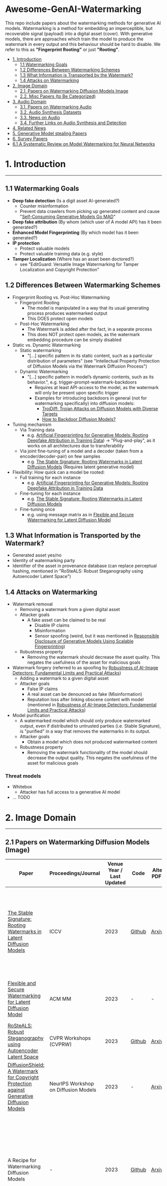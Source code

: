 # Awesome-GenAI-Watermarking

This repo include papers about the watermarking methods for generative AI models.
Watermarking is a method for embedding an imperceptible, but recoverable signal (payload) into a digital asset (cover).
With generative models, there are approaches which train the model to produce the watermark in every output and this behaviour should be hard to disable. We refer to this as **"Fingerprint Rooting"** or just **"Rooting"**. 

- [1. Introduction](#1-introduction)
  - [1.1 Watermarking Goals](#11-watermarking-goals)
  - [1.2 Differences Between Watermarking Schemes](#12-differences-between-watermarking-schemes)
  - [1.3 What Information is Transported by the Watermark? ](#13-what-information-is-transported-by-the-watermark-)
  - [1.4 Attacks on Watermarking](#14-attacks-on-watermarking)
- [2. Image Domain](#2-image-domain)
  - [2.1. Papers on Watermarking Diffusion Models Image](#21-papers-on-watermarking-diffusion-models-image)
  - [2.2. Misc Papers (to Be Categorized)](#22-misc-papers-to-be-categorized)
- [3. Audio Domain](#3-audio-domain)
  - [3.1. Papers on Watermarking Audio](#31-papers-on-watermarking-audio)
  - [3.2. Audio Synthesis Datasets](#32-audio-synthesis-datasets)
  - [3.3. News on Audio](#33-news-on-audio-watermarking)
  - [3.4. Further Links on Audio Synthesis and Detection](#34-further-links-on-audio-synthesis-and-detection)
- [4. Related News](#4-related-news)
- [5. Generative Model stealing Papers](#5-generative-model-stealing-papers)
- [6. Survey Papers](#6-survey-papers)
- [6.1 A Systematic Review on Model Watermarking for Neural Networks](#61-a-systematic-review-on-model-watermarking-for-neural-networks)

<!--####################################################################################################-->
<!--INTRODUCTION-->
<!--####################################################################################################-->
# 1. Introduction

---
## 1.1 Watermarking Goals
- **Deep fake detection** (Is a digit asset AI-generated?)
  - Counter misinformation
  - Prevent data crawlers from picking up generated content and cause "[Self-Consuming Generative Models Go MAD](https://openreview.net/forum?id=ShjMHfmPs0)"
- **Deep fake attribution** (By whom (which user of A model API) has it been generated?)
- **Enhanced Model Fingerprinting** (By which model has it been generated?)
- **IP protection**
  - Protect valuable models
  - Protect valuable training data (e.g. style)
- **Tamper Localization** (Where has an asset been doctored?)
  - see "EditGuard: Versatile Image Watermarking for Tamper Localization and Copyright Protection"

## 1.2 Differences Between Watermarking Schemes
- Fingerprint Rooting vs. Post-Hoc Watermarking
  - Fingerprint Rooting
    - The model is manipulated in a way that its usual generating process produces watermarked output
    - This DOES protect open models
  - Post-Hoc Watermarking
    - The Watermark is added after the fact, in a separate process
    - This does NOT protect open models, as the watermark embedding procedure can be simply disabled
- Static vs. Dynamic Watermarking
  - Static watermarking
    - "[...] specific pattern in its static content, such as a particular distribution of parameters" (see "Intellectual Property Protection of Diffusion Models via the Watermark Diffusion Process")
  - Dynamic Watermarking
    - "[...] specific pattern in model’s dynamic contents, such as its behavior.", e.g. trigger-prompt-watermark-backdoors
      - Requires at least API-access to the model, as the watermark will only be present upon specific trigger
      - Examples for introducing backdoors in general (not for watermarking specifically) into diffusion models:
        - [TrojDiff: Trojan Attacks on Diffusion Models with Diverse Targets](https://arxiv.org/abs/2303.05762)
        - [How to Backdoor Diffusion Models?](https://arxiv.org/abs/2212.05400)
- Tuning mechanism
  - Via Training data
    - e.g. [Artificial Fingerprinting for Generative Models: Rooting Deepfake Attribution in Training Data](https://ieeexplore.ieee.org/document/9711167)) -> "Plug-and-play", as it works on all architectures due to transferability
  - Via joint fine-tuning of a model and a decoder (taken from a encoder/decoder-pair) on few samples
    - e.g. [The Stable Signature: Rooting Watermarks in Latent Diffusion Models](https://openaccess.thecvf.com/content/ICCV2023/html/Fernandez_The_Stable_Signature_Rooting_Watermarks_in_Latent_Diffusion_Models_ICCV_2023_paper.html) (Requires latent generative model)
- Flexibility: How quick can a model be rooted:
  - Full training for each instance
    - e.g. [Artificial Fingerprinting for Generative Models: Rooting Deepfake Attribution in Training Data](https://ieeexplore.ieee.org/document/9711167)
  - Fine-tuning for each instance
    - e.g. [The Stable Signature: Rooting Watermarks in Latent Diffusion Models](https://openaccess.thecvf.com/content/ICCV2023/html/Fernandez_The_Stable_Signature_Rooting_Watermarks_in_Latent_Diffusion_Models_ICCV_2023_paper.html)
  - Fine-tuning once
    - e.g. using message matrix as in [Flexible and Secure Watermarking for Latent Diffusion Model](https://dl.acm.org/doi/10.1145/3581783.3612448)

## 1.3 What Information is Transported by the Watermark? 
- Generated asset yes/no
- Identity of watermarking party
- Identifier of the asset in provenance database (can replace perceptual hashing, mentioned in "RoSteALS: Robust Steganography using Autoencoder Latent Space")

## 1.4 Attacks on Watermarking
- Watermark removal
  - Removing a watermark from a given digital asset
  - Attacker goals
    - A fake asset can be claimed to be real
      - Disable IP claims
      - Misinformation
      - Sensor spoofing (weird, but it was mentioned in [Responsible Disclosure of Generative Models Using Scalable Fingerprinting](https://openreview.net/forum?id=sOK-zS6WHB))
  - Robustness property
    - Removing the watermark should decrease the asset quality. This negates the usefulness of the asset for malicious goals
- Watermark forgery (referred to as spoofing by [Robustness of AI-Image Detectors: Fundamental Limits and Practical Attacks](https://openreview.net/forum?id=dLoAdIKENc&referrer=%5Bthe%20profile%20of%20Soheil%20Feizi%5D(%2Fprofile%3Fid%3D~Soheil_Feizi2)))
  - Adding a watermark to a given digital asset
  - Attacker goals
    - False IP claims
    - A real asset can be denounced as fake (Misinformation)
    - Reputation loss after linking obscene content with model (mentioned in [Robustness of AI-Image Detectors: Fundamental Limits and Practical Attacks](https://openreview.net/forum?id=dLoAdIKENc&referrer=%5Bthe%20profile%20of%20Soheil%20Feizi%5D(%2Fprofile%3Fid%3D~Soheil_Feizi2)))
- Model purification
  - A watermarked model which should only produce watermarked output, even if distributed to untrusted parties (i.e. Stable Signature), is "purified" in a way that removes the watermarks in its output.
  - Attacker goals
    - Obtain a model which does not produced watermarked content
  - Robustness property
    - Removing the watermark functionality of the model should decrease the output quality. This negates the usefulness of the asset for malicious goals

### Threat models
- Whitebox
  - Attacker has full access to a generative AI model
- ... TODO

<!--####################################################################################################-->
<!--IMAGE DOMAIN-->
<!--####################################################################################################-->
# 2. Image Domain

---
## 2.1 Papers on Watermarking Diffusion Models (Image)
| Paper                                                                                                                                                                                                                               | Proceedings/Journal                  | Venue Year / Last Updated | Code                                                               | Alternative PDF Source                                   | Notes                                                                                                                                                                                                                                                                                                                                     |
|-------------------------------------------------------------------------------------------------------------------------------------------------------------------------------------------------------------------------------------|--------------------------------------|---------------------------|--------------------------------------------------------------------|----------------------------------------------------------|-------------------------------------------------------------------------------------------------------------------------------------------------------------------------------------------------------------------------------------------------------------------------------------------------------------------------------------------|
| [The Stable Signature: Rooting Watermarks in Latent Diffusion Models](https://openaccess.thecvf.com/content/ICCV2023/html/Fernandez_The_Stable_Signature_Rooting_Watermarks_in_Latent_Diffusion_Models_ICCV_2023_paper.html)        | ICCV                                 | 2023                      | [Github](https://github.com/facebookresearch/stable_signature.git) | [Arxiv](https://arxiv.org/abs/2303.15435)                | - Meta/FAIR author<br>Finetune a model in accordance with encoder/decoder to reveal a secret message in its output.<br>- robust to watermark removal and model purification (quality deterioration)<br>- Static watermarking                                                                                                              |
| [Flexible and Secure Watermarking for Latent Diffusion Model](https://dl.acm.org/doi/10.1145/3581783.3612448)                                                                                                                       | ACM MM                               | 2023                      | -                                                                  | -                                                        | - References Stable Signature and improves by adding flexibility by allowing for embedding different messages w.o. finetuning                                                                                                                                                                                                             |
| [RoSteALS: Robust Steganography using Autoencoder Latent Space](https://ieeexplore.ieee.org/document/10208817)                                                                                                                      | CVPR Workshops (CVPRW)               | 2023                      | [Github](https://github.com/coriverchen/Robust_Steganography.git)  | [Arxiv](https://arxiv.org/abs/2304.03400)                | - Post-hoc watermarking                                                                                                                                                                                                                                                                                                                   |
| [DiffusionShield: A Watermark for Copyright Protection against Generative Diffusion Models](https://neurips.cc/virtual/2023/74895)                                                                                                  | NeurIPS Workshop on Diffusion Models | 2023                      | -                                                                  | [Arxiv](https://arxiv.org/abs/2306.04642)                | - Not about Rooting<br>-Data Poisoning protected images which will reproduce if used as training data in diffusion model                                                                                                                                                                                                                  |
| A Recipe for Watermarking Diffusion Models                                                                                                                                                                                          | -                                    | 2023                      | [Github](https://github.com/yunqing-me/WatermarkDM.git)            | [Arxiv](https://arxiv.org/abs/2303.10137)                | - Framework for 1. small unconditional/class-conditional DMs via training from scratch on watermarked data and 2. text-to-image DMs via finetuning a backdoor-trigger-output<br>- Lots of references on watermarking discriminative models<br>- Static watermarking                                                                       |
| Tree-Ring Watermarks: Fingerprints for Diffusion Images that are Invisible and Robust                                                                                                                                               | -                                    | 2023                      | [Github](https://github.com/YuxinWenRick/tree-ring-watermark)      | [Arxiv](https://arxiv.org/abs/2305.20030)                | - Embedding tree-ring into FFT of noise vector<br>- Not about Rooting, but manipulating the noise vector before using vanilla stable diffusion                                                                                                                                                                                            |
| Intellectual Property Protection of Diffusion Models via the Watermark Diffusion Process                                                                                                                                            | -                                    | 2023                      | -                                                                  | [Arxiv](https://arxiv.org/abs/2306.03436)                | - Threat model: Check ownership of model by having access to the model<br>- Hard to read<br>- Explains difference between **static and dynamic watermarking** with many references                                                                                                                                                        |
| Securing Deep Generative Models with Universal Adversarial Signature                                                                                                                                                                | -                                    | 2023                      | [Github](https://github.com/zengxianyu/genwm)                      | [Arxiv](https://arxiv.org/abs/2305.16310)                | - 1. Find optimal signature for an image individually.<br>- 2. Finetune a GenAI model on these images.                                                                                                                                                                                                                                    |
| Watermarking Diffusion Model                                                                                                                                                                                                        | -                                    | 2023                      | -                                                                  | [Arxiv](https://arxiv.org/abs/2305.12502)                | - Finetuning a backdoor-trigger-output<br>- Static watermarking<br>- CISPA authors                                                                                                                                                                                                                                                        |
| Catch You Everything Everywhere: Guarding Textual Inversion via Concept Watermarking                                                                                                                                                | -                                    | 2023                      | -                                                                  | [Arxiv](https://arxiv.org/abs/2309.05940)                | - Guards concepts obtained through textual inversion ([An Image is Worth One Word: Personalizing Text-to-Image Generation using Textual Inversion](https://arxiv.org/abs/2208.01618)) from abuse by allowing to identify concepts in generated images.<br>- Very interesting references on company and government stances on watermarking |
| Generative Watermarking Against Unauthorized Subject-Driven Image Synthesis                                                                                                                                                         | -                                    | 2023                      | -                                                                  | [Arxiv](https://arxiv.org/abs/2306.07754)                | - Different from Glaze in that style synthesis from protected source images is not prevented, but recognizable via watermarks<br>- CISPA authors                                                                                                                                                                                          |
| Towards the Vulnerability of Watermarking Artificial Intelligence Generated Content                                                                                                                                                 | -                                    | 2024                      | -                                                                  | [OpenReview](https://openreview.net/forum?id=xY4861TVUc) | - Watermark removal and forgery in one method, using GAN<br>- References two types of watermarking: **1. Learn/finetune model to produce watermarked output and 2. post-hoc watermarking after the fact** (static vs. dynamic, see "Intellectual Property Protection of Diffusion Models via the Watermark Diffusion Process")            |
| [Robustness of AI-Image Detectors: Fundamental Limits and Practical Attacks](https://openreview.net/forum?id=dLoAdIKENc&referrer=%5Bthe%20profile%20of%20Soheil%20Feizi%5D(%2Fprofile%3Fid%3D~Soheil_Feizi2))                       | ICLR (Poster)                        | 2024                      | [Github](https://github.com/mehrdadsaberi/watermark_robustness)    | [Arxiv](https://arxiv.org/abs/2310.00076)                | - They show that low budget watermarking methods are beaten by diffusion purification and propose an attack that can even remove high budget watermarks by model substitution                                                                                                                                                             |
| A Transfer Attack to Image Watermarks                                                                                                                                                                                               | -                                    | 2024                      | -                                                                  | [Arxiv](https://arxiv.org/abs/2403.15365)                | - Watermark removal by "no-box"-attack on detectors (no access to detector-API, instead training classifier to distinguish watermarked and vanilla images)                                                                                                                                                                                |
| EditGuard: Versatile Image Watermarking for Tamper Localization and Copyright Protection                                                                                                                                            | -                                    | 2023                      | [Github](https://github.com/xuanyuzhang21/EditGuard)               | [Arxiv](https://arxiv.org/abs/2312.08883)                | - Post-hoc watermarking with tamper localization                                                                                                                                                                                                                                                                                          |
| [WOUAF: Weight Modulation for User Attribution and Fingerprinting in Text-to-Image Diffusion Models](https://openreview.net/forum?id=IMU-LkRKki&referrer=%5Bthe%20profile%20of%20Sheng%20Cheng%5D(%2Fprofile%3Fid%3D~Sheng_Cheng1)) | NeurIPS Workshop on Diffusion Models | 2023                      | -                                                                  | [Arxiv](https://arxiv.org/abs/2306.04744)                | - TODO                                                                                                                                                                                                                                                                                                                                    |
| Latent Watermark: Inject and Detect Watermarks in Latent Diffusion Space                                                                                                                                                            | -                                    | 2024                      | -                                                                  | [Arxiv](https://arxiv.org/abs/2404.00230)                | - Discusses 3 categories for watermarks with references: before, during, and after generation                                                                                                                                                                                                                                             |
| Stable Messenger: Steganography for Message-Concealed Image Generation                                                                                                                                                              | -                                    | 2023                      | -                                                                  | [Arxiv](https://arxiv.org/abs/2312.01284)                | - Post-hoc watermarking<br>- Watermark embedding during generation according to "Latent Watermark: Inject and Detect Watermarks in Latent Diffusion Space", but I think it is actually post-hoc.                                                                                                                                          |

## 2.2 Misc Papers (to be categorized...)
| Paper                                                                                                                                                                                           | Proceedings/Journal | Venue Year / Last Updated | Code                                                            | Alternative PDF Source                        | Notes                                                                                                                                                                                                                |
|-------------------------------------------------------------------------------------------------------------------------------------------------------------------------------------------------|---------------------|---------------------------|-----------------------------------------------------------------|-----------------------------------------------|----------------------------------------------------------------------------------------------------------------------------------------------------------------------------------------------------------------------|
| [Squint Hard Enough: Attacking Perceptual Hashing with Adversarial Machine Learning](https://www.usenix.org/conference/usenixsecurity23/presentation/prokos)                                    | USENIX              | 2022                      | -                                                               | -                                             | - Attacks on perceptual hashes                                                                                                                                                                                       |
| [Adversarial Watermarking Transformer: Towards Tracing Text Provenance with Data Hiding](https://ieeexplore.ieee.org/document/9519400)                                                          | S&P                 | 2021                      | [Github](https://github.com/S-Abdelnabi/awt)                    | [Arxiv](https://arxiv.org/abs/2009.03015)     | - Text domain                                                                                                                                                                                                        |
| [Evading Watermark based Detection of AI-Generated Content](https://dl.acm.org/doi/10.1145/3576915.3623189)                                                                                     | CCS                 | 2023                      | [Github](https://github.com/zhengyuan-jiang/WEvade)             | [Arxiv](https://arxiv.org/abs/2305.03807)     | - Evaluation of robustness of image watermarks + Adversarial sample for evasion                                                                                                                                      |
| [Diffusion Models for Adversarial Purification](https://proceedings.mlr.press/v162/nie22a.html)                                                                                                 | ICML                | 2022                      | [Github](https://github.com/NVlabs/DiffPure)                    | [Arxiv](https://arxiv.org/abs/2205.07460)     | - Defense against adversarial pertubation, including imperceptible watermarks in images                                                                                                                              |
| [HiDDeN: Hiding Data With Deep Networks](https://dl.acm.org/doi/abs/10.1007/978-3-030-01267-0_40)                                                                                               | ECCV                | 2018                      | [Github](https://github.com/jirenz/HiDDeN)                      | [Arxiv](https://arxiv.org/pdf/1807.09937.pdf) | - Main tool used in Stable Signature<br>- Contains differentiable approx. of JPEG compression<br>- Dynamic watermarking                                                                                              |
| [StegaStamp: Invisible Hyperlinks in Physical Photographs](https://ieeexplore.ieee.org/document/9156548)                                                                                        | CVPR                | 2020                      | [Github](https://github.com/tancik/StegaStamp)                  | [Arxiv](https://arxiv.org/abs/1904.05343)     | - "Towards the Vulnerability of Watermarking Artificial Intelligence Generated Content" speculates that [Deepmind SynthID](https://deepmind.google/technologies/synthid/) works similarly to this                    |
| [Glaze: Protecting artists from style mimicry by text-to-image models](https://www.usenix.org/conference/usenixsecurity23/presentation/shan)                                                    | USENIX              | 2023                      | [Github](https://github.com/EspacioLatente/Glaze.git)           | [Arxiv](https://arxiv.org/abs/2302.04222)     | - Is not about Rooting, but denying style stealing                                                                                                                                                                   |
| DUAW: Data-free Universal Adversarial Watermark against Stable Diffusion Customization                                                                                                          | -                   | 2023                      | -                                                               | [Arxiv](https://arxiv.org/abs/2308.09889)     | - Seem similar to Glaze on first glance. Authors may have been unlucky to do parallel work                                                                                                                           |
| [Artificial Fingerprinting for Generative Models: Rooting Deepfake Attribution in Training Data](https://ieeexplore.ieee.org/document/9711167)                                                  | ICCV                | 2021                      | -                                                               | [Arxiv](https://arxiv.org/abs/2007.08457)     | - Rooting GAN models. By embedding watermark into training data to exploit <br>transferability</br>                                                                                                                  |
| [Responsible Disclosure of Generative Models Using Scalable Fingerprinting](https://openreview.net/forum?id=sOK-zS6WHB)                                                                         | ICLR                | 2022                      | [Github](https://github.com/ningyu1991/ScalableGANFingerprints) | [Arxiv](https://arxiv.org/abs/2012.08726)     | - Rooting GAN models. Seems to have introduced the idea of scalably producing many models fast with large message space (TODO: check this later), similar to how Stable Signature did it later for stable diffusion. |
| On Attribution of Deepfakes                                                                                                                                                                     | -                   | 2020                      | -                                                               | [Arxiv](https://arxiv.org/abs/2008.09194)     | - They show that an image can be created that looks like it may have been generated by a targeted model. They also propose a framework how to achieve deniability for such cases.                                    |
| Invisible Image Watermarks Are Provably Removable Using Generative AI                                                                                                                           | -                   | 2023                      | [Github](https://github.com/XuandongZhao/WatermarkAttacker.git) | [Arxiv](https://arxiv.org/abs/2306.01953)     | - Is not about rooting a model, but removing watermarks with diffusion purification<br>- Evaluates Tree-Ring Watermarks. Tree-ring is robust against their attack.                                                   |
| [Towards Blind Watermarking: Combining Invertible and Non-invertible Mechanisms](https://dl.acm.org/doi/abs/10.1145/3503161.3547950)                                                            | ACM MM              | 2022                      | [Github](https://github.com/rmpku/CIN)                          | [Arxiv](https://arxiv.org/abs/2212.12678)     | - Is not about rooting a model, but about attacking post-hoc watermarking of images<br>- Lots of references on invertible NNs                                                                                        |
| [DocDiff: Document Enhancement via Residual Diffusion Models](https://dl.acm.org/doi/abs/10.1145/3581783.3611730)                                                                               | ACM MM              | 2023                      | [Github](https://github.com/Royalvice/DocDiff)                  | [Arxiv](https://arxiv.org/abs/2305.03892)     | - Is not about rooting a model, but about post-hoc watermarking of images<br>- Includes classic watermark removal                                                                                                    |
| Warfare:Breaking the Watermark Protection of AI-Generated Content                                                                                                                               | -                   | 2023                      | Did not look for it yet                                         | [Arxiv](https://arxiv.org/abs/2310.07726)     | - Is not about rooting a model, but about attacking post-hoc watermarking<br>- Includes 1. watermark removal and 2. forging                                                                                          |
| [Leveraging Optimization for Adaptive Attacks on Image Watermarks](https://openreview.net/forum?id=O9PArxKLe1)                                                                                  | ICML (Poster)       | 2024                      | Did not look for it yet                                         | [Arxiv](https://arxiv.org/abs/2309.16952v2)   | - Is not about rooting a model, but about attacking post-hoc watermarking                                                                                                                                            |
| A Somewhat Robust Image Watermark against Diffusion-based Editing Models                                                                                                                        | -                   | 2023                      | Did not look for it yet                                         | [Arxiv](https://arxiv.org/abs/2311.13713)     | - Is not about rooting a model, but about post-hoc watermarking of images<br>- Takes watermarks literally and injects hidden images                                                                                  |
| Hey That's Mine Imperceptible Watermarks are Preserved in Diffusion Generated Outputs                                                                                                           | -                   | 2023                      | -                                                               | [Arxiv](https://arxiv.org/abs/2308.11123)     | - Is not about rooting a model. They show that watermarks in training data are recognizable in output and allow for intellectual property claims                                                                     |
| Benchmarking the Robustness of Image Watermarks                                                                                                                                                 | -                   | 2024                      | [Github](https://wavesbench.github.io/)                         | [Arxiv](https://arxiv.org/abs/2401.08573)     | - Just a benchmark/framework for testing watermarks against                                                                                                                                                          |
| [Free Fine-tuning: A Plug-and-Play Watermarking Scheme for Deep Neural Networks](https://dl.acm.org/doi/10.1145/3581783.3612331)                                                                | ACM MM              | 2023                      | Did not look for it yet                                         | [Arxiv](https://arxiv.org/abs/2210.07809)     | - Is not about generative models, but discriminative models                                                                                                                                                          |
| [Adversarial Attack for Robust Watermark Protection Against Inpainting-based and Blind Watermark Removers](https://dl.acm.org/doi/10.1145/3581783.3612034)                                      | ACM MM              | 2023                      | Did not look for it yet                                         | -                                             | - Post-hoc watermark with enhanced robustness against inpainting                                                                                                                                                     |
| [A Novel Deep Video Watermarking Framework with Enhanced Robustness to H.264/AVC Compression](https://dl.acm.org/doi/10.1145/3581783.3612270)                                                   | ACM MM              | 2023                      | [Github](https://github.com/yulinsysu/REVMark)                  | -                                             | - Post-hoc watermark for vidoes                                                                                                                                                                                      |
| [Practical Deep Dispersed Watermarking with Synchronization and Fusion](https://dl.acm.org/doi/10.1145/3581783.3612015)                                                                         | ACM MM              | 2023                      | Did not look for it yet                                         | [Arxiv](https://arxiv.org/abs/2310.14532)     | - Post-hoc watermark for images with enhanced robustness to transformations                                                                                                                                          |
| Generalizable Synthetic Image Detection via Language-guided Contrastive Learning                                                                                                                | -                   | 2023                      | [Github](https://github.com/HighwayWu/LASTED)                   | [Arxiv](https://arxiv.org/abs/2305.13800)     | - Is not about rooting, but GenAI image detection                                                                                                                                                                    |
| [Enhancing the Robustness of Deep Learning Based Fingerprinting to Improve Deepfake Attribution](https://dl.acm.org/doi/abs/10.1145/3551626.3564981)                                            | ACM MM-Asia         | 2022                      | -                                                               | -                                             | - Is not about rooting, but transformation-robustness strategies for watermarks                                                                                                                                      |
| [You are caught stealing my winning lottery ticket! Making a lottery ticket claim its ownership](https://proceedings.neurips.cc/paper/2021/hash/0dfd8a39e2a5dd536c185e19a804a73b-Abstract.html) | NeurIPS             | 2021                      | [Github](https://github.com/VITA-Group/NO-stealing-LTH.)        | [Arxiv](https://arxiv.org/abs/2111.00162)     | - Watermarking the sparsity mask of winning lottery tickets                                                                                                                                                          |
| [Self-Consuming Generative Models Go MAD](https://openreview.net/forum?id=ShjMHfmPs0)                                                                                                           | ICLR (Poster)       | 2024                      | -                                                               | [Arxiv](https://arxiv.org/abs/2307.01850)     | - Contains a reason why GenAI detection is important: Removing generated content from training sets                                                                                                                  |

<!--####################################################################################################-->
<!--AUDIO DOMAIN-->
<!--####################################################################################################-->
# 3. Audio Domain

---
## 3.1 Papers on Watermarking (Audio)
| Paper                                                                                                                                                                                       | Proceedings/Journal | Venue Year / Last Updated | Code                                                                         | Alternative PDF Source                                                         | Notes                                                                                                                                                 |
|---------------------------------------------------------------------------------------------------------------------------------------------------------------------------------------------|---------------------|---------------------------|------------------------------------------------------------------------------|--------------------------------------------------------------------------------|-------------------------------------------------------------------------------------------------------------------------------------------------------|
| Proactive Detection of Voice Cloning with Localized Watermarking                                                                                                                            | -                   | 2024                      | [Github](https://github.com/facebookresearch/audioseal?tab=readme-ov-file)   | [Arxiv](https://arxiv.org/abs/2401.17264)                                      | - Meta/FAIR author                                                                                                                                    |
| [MaskMark: Robust Neural Watermarking for Real and Synthetic Speech](https://interactiveaudiolab.github.io/assets/papers/oreilly_jin_su_pardo_watermark.pdf)                                | ICASSP              | 2024                      | [Audio samples](https://interactiveaudiolab.github.io/project/maskmark.html) | [IEEExplore](https://ieeexplore.ieee.org/ielx7/10445798/10445803/10447253.pdf) | -                                                                                                                                                     |
| Collaborative Watermarking for Adversarial Speech Synthesis                                                                                                                                 | ICASSP              | 2024                      | -                                                                            | [Arxiv](https://arxiv.org/abs/2309.15224)                                      | - Meta/FAIR author                                                                                                                                    |
| [HiFi-GAN: Generative Adversarial Networks for Efficient and High Fidelity Speech Synthesis](https://proceedings.neurips.cc/paper/2020/hash/c5d736809766d46260d816d8dbc9eb44-Abstract.html) | NeurIPS             | 2020                      | [Github](https://github.com/jik876/hifi-gan)                                 | [Arxiv](https://arxiv.org/abs/2010.05646)                                      | - Very good GAN for Speech synthesis (TODO: Is this SotA?)<br/>- Can do live synthesis even on CPU<br/>- Quality is on par with autoregressive models |
| [Spoofed Training Data for Speech Spoofing Countermeasure Can Be Efficiently Created Using Neural Vocoders](https://ieeexplore.ieee.org/document/10094779)                                  | ICASSP              | 2023                      | -                                                                            | [Arxiv](https://arxiv.org/abs/2210.10570)                                      | - Include vocoder generated training data to enhance detection capabilities for countermeasures                                                       |

## 3.2 Audio Synthesis Datasets
| Paper                                                                                                                                                                                       | Proceedings/Journal | Venue Year / Last Updated | Code                                                                       | Alternative PDF Source                                                         | Notes                                                                                                                                                 |
|---------------------------------------------------------------------------------------------------------------------------------------------------------------------------------------------|---------------------|---------------------------|----------------------------------------------------------------------------|--------------------------------------------------------------------------------|-------------------------------------------------------------------------------------------------------------------------------------------------------|
| [ASVspoof 2021 Challenge](https://www.asvspoof.org/asvspoof2021/asvspoof2021_evaluation_plan.pdf)                                                                                           | -                   | 2021                      | [Github](https://github.com/asvspoof-challenge/2021)                       | [Arxiv](https://arxiv.org/abs/2109.00535)                                      | - Challenge for audio spoofing detection                                                                                                              |
| [ADD 2022: the first Audio Deep Synthesis Detection Challenge](https://ieeexplore.ieee.org/document/9746939)                                                                                | ICASSP              | 2022                      | [Github](https://github.com/asvspoof-challenge/2021)                       | [Arxiv](https://arxiv.org/abs/2202.08433)                                      | - [Official Chinese challenge website (NO HTTPS!)](http://addchallenge.cn/)                                                                           |
- For more (but older dataset see [Awesome-DeepFake-Learning](https://github.com/Billy1900/Awesome-DeepFake-Learning))

## 3.3 News on Audio Watermarking
- Microsoft: [Introducing the watermark algorithm for synthetic voice identification](https://techcommunity.microsoft.com/t5/ai-azure-ai-services-blog/introducing-the-watermark-algorithm-for-synthetic-voice/ba-p/3298548)

## 3.4 Further Links on Audio Synthesis and Detection
- [Github topics: Audio Synthesis](https://github.com/topics/audio-synthesis)
- [Github topic: Audio Deepfake Detection](https://github.com/topics/audio-deepfake-detection)
- [Awesome Deepfakes Detection](https://github.com/Daisy-Zhang/Awesome-Deepfakes-Detection?tab=readme-ov-file#spatiotemporal-based)
- [Awesome-DeepFake-Learning](https://github.com/Billy1900/Awesome-DeepFake-Learning)
- [Stable Audio: Fast Timing-Conditioned Latent Audio Diffusion](https://stability.ai/research/stable-audio-efficient-timing-latent-diffusion) (is supposedly also very fast, like HIFI-GAN)
- Meta AI: [VoiceBox](https://voicebox.metademolab.com/)
  - SotA Speech model with many functionalities (noise removal (barking), style transfer, ...)
- TTS libraries (including speech synthesis)
  - [Coqui-AI library](https://github.com/coqui-ai/TTS)
  - [Mimic3](https://github.com/MycroftAI/mimic3)
  - [Amphion-AI](https://github.com/open-mmlab/Amphion)
  - [Tortoise TTS](https://github.com/neonbjb/tortoise-tts)
    - pet project by some student
    - includes tools for detection

<!--####################################################################################################-->
<!--RELATED NEWS-->
<!--####################################################################################################-->
# 4. Related News

---
- [Coalition for Content Provenance and Authenticity (C2PA)](https://c2pa.org/)
  - Is based on a trust model with signing authorities which certify signer of some digital asset through a chain of trust, similar to internet PKI. 
  - [C2PA Specifications](https://c2pa.org/specifications/specifications/1.3/index.html)
      - [Explainer](https://c2pa.org/specifications/specifications/1.2/explainer/Explainer.html)
          - "Provenance generally refers to the facts about the history of a piece of digital content assets (image,
            video, audio recording, document). C2PA enables the authors of provenance data to securely bind statements
            of provenance data to instances of content using their unique credentials. These provenance statements are
            called assertions by the C2PA. They may include assertions about who created the content and how, when,
            and where it was created. They may also include assertions about when and how it was edited throughout its
            life. The content author, and publisher (if authoring provenance data) always has control over whether to
            include provenance data as well as what assertions are included, such as whether to include identifying
            information (in order to allow for anonymous or pseudonymous assets). Included assertions can be removed
            in later edits without invalidating or removing all of the included provenance data in a process called
            redaction."
          - "In the C2PA Specifications, trust decisions are made by the consumer of the asset based on the identity
            of the actor(s) who signed the provenance data along with the information in the assertions contained in
            the provenance. This signing takes place at each significant moment in an asset’s life (e.g., creation,
            editing, etc.) through the use of the actor’s unique credentials and ensures that the provenance data
            remains cryptographically bound to the newly created or updated asset."
          - "Soft bindings are described using soft binding assertions such as via a perceptual hash computed from the digital content or a watermark embedded within the digital content. These soft bindings enable digital content to be matched even if the underlying bits differ, for example due to an asset rendition in a different resolution or encoding format. Additionally, should a C2PA manifest be removed from an asset, but a copy of that manifest remains in a provenance store elsewhere, the manifest and asset may be matched using available soft bindings."
            - This includes [ISCC - Content Codes](https://iscc.codes/)
          - -> allows authors and subsequent actors to sign assets and make
            this act publicly known to establish the asset's history.
- [Open-source tools for content authenticity and provenance](https://opensource.contentauthenticity.org/)
  - Uses manifests defined in [C2PA Specifications](https://c2pa.org/specifications/specifications/1.3/index.html)
  - Enables camera manufacturers to insert authenticity meta-data on-device at time of capture
- [Deepmind SynthID](https://deepmind.google/technologies/synthid/)
    - Images ([Vertex AI imagen](https://cloud.google.com/vertex-ai/generative-ai/docs/image/overview))
    - Audio ([Google DeepMind's Lyria](https://deepmind.google/discover/blog/transforming-the-future-of-music-creation/))
        - Transfer artist's styles to audio prompts (style transfer)
        - Most likely, the watermark will include the prompt used to generate audio (e.g. Artist name). This allows for
          copyright claims.
    - In Beta (as of 26 Mar 2024)
    - Closed off as can be (as of 26 Mar 2024)
- Google hosted a workshop in June 2023 ([Identifying and Mitigating the Security Risks of Generative AI](https://arxiv.org/abs/2308.14840)): "Watermarking was mentioned as a promising mitigation. They are robust when attacker has no access to detection algorithm"
- Watermarking is identified as tool for establishing trust in a post GenAI environment by big tech ([OpenAI moving AI governance forward statement](https://openai.com/blog/moving-ai-governance-forward), [Google "Our commitment to advancing bold and responsible AI, together"](https://blog.google/outreach-initiatives/public-policy/our-commitment-to-advancing-bold-and-responsible-ai-together/)) and government ([Biden-⁠Harris Administration Secures Voluntary Commitments from Leading Artificial Intelligence Companies to Manage the Risks Posed by AI ](https://www.whitehouse.gov/briefing-room/statements-releases/2023/07/21/fact-sheet-biden-harris-administration-secures-voluntary-commitments-from-leading-artificial-intelligence-companies-to-manage-the-risks-posed-by-ai/))
- Watermarks can already be easily inserted into Stable Diffusion models (This method [invisible-watermark repo](https://github.com/ShieldMnt/invisible-watermark) is referenced by the official [Stable Diffusion repo](https://github.com/CompVis/stable-diffusion?tab=readme-ov-file)). This is based on [Digital Watermarking and Steganography](https://dl.acm.org/doi/book/10.5555/1564551#)" (DwtDct and DwtDctSvd). Also see watermark option in the Stable Diffusion repo https://github.com/CompVis/stable-diffusion/blob/main/scripts/txt2img.py#L69.

<!--####################################################################################################-->
<!--GENERATIVE MODEL STEALING-->
<!--####################################################################################################-->
# 5. Generative Model stealing Papers

---
| Paper                                                                                                                                               | Proceedings/Journal | Venue Year / Last Updated | Code | Alternative PDF Source                    | Notes |
|-----------------------------------------------------------------------------------------------------------------------------------------------------|---------------------|---------------------------|------|-------------------------------------------|-------|
| [Stealing Machine Learning Models: Attacks and Countermeasures for Generative Adversarial Networks](https://dl.acm.org/doi/10.1145/3485832.3485838) | ACSAC               | 2021                      | -    | [Arxiv](https://arxiv.org/abs/2101.02069) | -     |
| [Model Extraction Attack and Defense on Deep Generative Models](https://iopscience.iop.org/article/10.1088/1742-6596/2189/1/012024/meta)            | Journal of Physics  | 2022                      | -    | -                                         | -     |
| Model Extraction and Defenses on Generative Adversarial Networks                                                                                    | -                   | 2021                      | -    | [Arxiv](https://arxiv.org/abs/2101.02069) | -     |

<!--####################################################################################################-->
<!--SURVEY PAPERS-->
<!--####################################################################################################-->
# 6. Survey Papers

---
| Paper                                                                                                                                                  | Proceedings/Journal   | Venue Year / Last Updated | Code | Alternative PDF Source                    | Notes                                        |
|--------------------------------------------------------------------------------------------------------------------------------------------------------|-----------------------|---------------------------|------|-------------------------------------------|----------------------------------------------|
| [A Comprehensive Survey on Robust Image Watermarking](https://www.sciencedirect.com/science/article/pii/S0925231222002533?ref=cra_js_challenge&fr=njs) | Neurocomputing        | 2022                      | -    | [Arxiv](https://arxiv.org/abs/2207.06909) | - Not about model rooting                    |
| [A Systematic Review on Model Watermarking for Neural Networks](https://www.frontiersin.org/articles/10.3389/fdata.2021.729663/full)                   | Frontiers in Big Data | 2021                      | -    | [Arxiv](https://arxiv.org/abs/2009.12153) | - Not about model rooting                    |
| A Comprehensive Review on Digital Image Watermarking                                                                                                   | -                     | 2022                      | -    | [Arxiv](https://arxiv.org/abs/2207.06909) | - Not about model rooting                    |
| Copyright Protection in Generative AI: A Technical Perspective                                                                                         | -                     | 2024                      | -    | [Arxiv](https://arxiv.org/abs/2402.02333) | - About IP protection in GenAI in general    |
| Security and Privacy on Generative Data in AIGC: A Survey                                                                                              | -                     | 2023                      | -    | [Arxiv](https://arxiv.org/abs/2309.09435) | - About security aspects in GenAI in general |
| Detecting Multimedia Generated by Large AI Models: A Survey                                                                                            | -                     | 2024                      | -    | [Arxiv](https://arxiv.org/abs/2402.00045) | - About detecting GenAI in general           |
| Audio Deepfake Detection: A Survey                                                                                                                     | -                     | 2023                      | -    | [Arxiv](https://arxiv.org/abs/2308.14970) | - Audio deep fakes                           |

## 6.1 [A Systematic Review on Model Watermarking for Neural Networks](https://www.frontiersin.org/articles/10.3389/fdata.2021.729663/full)
Summarization of the systematization given in this review.
### Taxonomy
- Embedding method
  - Watermark in model parameters
  - Trigger-Watermark-Backdoor
- Verification access
  - Whitebox (access model parameters)
  - Blackbox (access via API)
- Capacity
  - Zero-bit (is watermark exists)
  - Multi-Bit (watermark contains arbitrary info)
- Authentication
  - Model is watermarked
  - By whom model is watermarked
- Uniqueness
  - All model instances carry same watermark
  - Different model instances carry different watermarks

### Requirements & Security Goals
| Goal        | Explaination                               | Motivation                                        |
|-------------|--------------------------------------------|---------------------------------------------------|
| Fidelity    | High prediction quality on original tasks  | model performance shouldn't significantly degrade |
| Robustness  | Watermark should resist removal            | protects against copyright evasion                |
| Reliability | Minimal false negatives                    | ensures rightful ownership is recognized          |
| Integrity   | Minimal false positives                    | prevents wrongful accusations of theft            |
| Capacity    | Supports large information amounts         | allows comprehensive watermarks                   |
| Secrecy     | Watermark must be secret and undetectable  | prevents unauthorized detection                   |
| Efficiency  | Fast watermark insertion and verification  | avoids computational burden                       |
| Generality  | Independent of datasets and ML algorithms  | facilitates widespread application                |

### Threat Model
- Attacker Knowledge:
  1. existence of the watermark
  2. model and its parameters
  3. watermarking scheme used
  4. (parts of) the training data
  5. (parts of) the watermark itself or the trigger dataset
- Attacker Capabilities (irrelevant)
  - passive (eavesdropping)
  - active (interaction)
- Attacker Objectives
  - For what is model being used by the attacker? (rather unspecific)

### Attacks against Watermarking
- Watermark Detection (weakest)
- Watermark Suppression, i.e. avoid watermark verification
  - e.g. dissimulating any presence of a watermark in the model parameters and behavior
  - e.g. suppressing the reactions of the model to the original watermark trigger
- Watermark Forging
  1. Recovering the legitimate owner’s watermark and claiming ownership (if there is no binding between the watermark and the owner)
  2. Adding a new watermark that creates ambiguity concerning ownership
  3. Identifying a fake watermark within the model that coincidentally acts like a real watermark but actually is not
- Watermark Overwriting
  1. Adding Watermark to model with deactivating old one (strong)
  2. Adding Watermark to model without deactivating old one (weak)
- Watermark Removal
  1. depends on the presence of a watermark
  2. depends on the underlying watermarking scheme
  3. depends on availability of additional data, e.g. for fine-tuning or retraining
     - Methods
       - Fine-Tuning
       - Pruning 
       - Quantization
       - Distillation
       - Transfer-Learning
       - Backdoor Removal

### Categorizing Watermarking Methods
- Embedding Watermarks into Model Parameters
  - Adding patterns into model which can be verified locally
- Using Pre-Defined Inputs as Triggers
  - Adding behaviour triggered by special input
- Using Model Fingerprints to Identify Potentially Stolen Instances
  - No additional action needed, just recognizing a model based on some criteria


